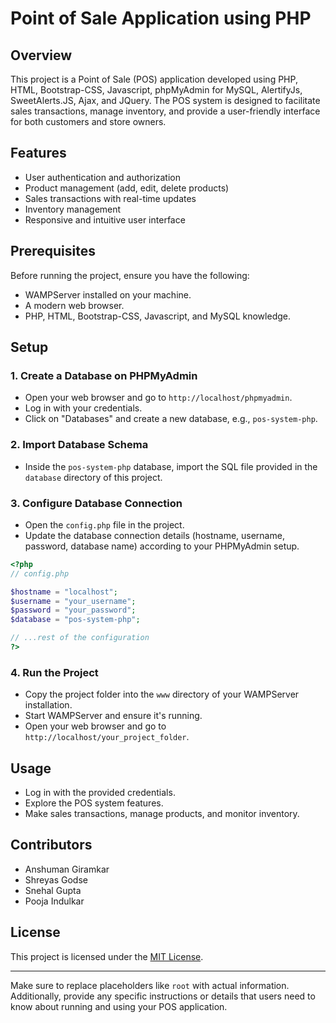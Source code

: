 # Point of Sale Application using PHP

## Overview

This project is a Point of Sale (POS) application developed using PHP, HTML, Bootstrap-CSS, Javascript, phpMyAdmin for MySQL, AlertifyJs, SweetAlerts.JS, Ajax, and JQuery. The POS system is designed to facilitate sales transactions, manage inventory, and provide a user-friendly interface for both customers and store owners.

## Features

- User authentication and authorization
- Product management (add, edit, delete products)
- Sales transactions with real-time updates
- Inventory management
- Responsive and intuitive user interface

## Prerequisites

Before running the project, ensure you have the following:

- WAMPServer installed on your machine.
- A modern web browser.
- PHP, HTML, Bootstrap-CSS, Javascript, and MySQL knowledge.

## Setup

### 1. Create a Database on PHPMyAdmin

- Open your web browser and go to `http://localhost/phpmyadmin`.
- Log in with your credentials.
- Click on "Databases" and create a new database, e.g., `pos-system-php`.

### 2. Import Database Schema

- Inside the `pos-system-php` database, import the SQL file provided in the `database` directory of this project.

### 3. Configure Database Connection

- Open the `config.php` file in the project.
- Update the database connection details (hostname, username, password, database name) according to your PHPMyAdmin setup.

```php
<?php
// config.php

$hostname = "localhost";
$username = "your_username";
$password = "your_password";
$database = "pos-system-php";

// ...rest of the configuration
?>
```

### 4. Run the Project

- Copy the project folder into the `www` directory of your WAMPServer installation.
- Start WAMPServer and ensure it's running.
- Open your web browser and go to `http://localhost/your_project_folder`.

## Usage

- Log in with the provided credentials.
- Explore the POS system features.
- Make sales transactions, manage products, and monitor inventory.

## Contributors

- Anshuman Giramkar
- Shreyas Godse
- Snehal Gupta
- Pooja Indulkar

## License

This project is licensed under the [MIT License](LICENSE).

---

Make sure to replace placeholders like `root` with actual information. Additionally, provide any specific instructions or details that users need to know about running and using your POS application.
